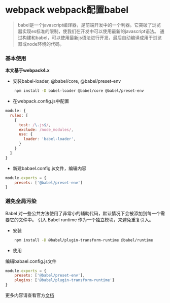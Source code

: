 # webpack webpack配置babel


> babel是一个javascript编译器，是前端开发中的一个利器。它突破了浏览器实现es标准的限制，使我们在开发中可以使用最新的javascript语法。
通过构建和babel，可以使用最新js语法进行开发，最后自动编译成用于浏览器或node环境的代码。


### 基本使用
**本文基于webpack4.x**

- 安装babel-loader, @babel/core, @babel/preset-env

```bash
	npm install -D babel-loader @babel/core @babel/preset-env
```

- 在webpack.config.js中配置

```javascript
module: {
  rules: [
    {
      test: /\.js$/,
      exclude: /node_modules/,
      use: {
        loader: 'babel-loader',
      }
    }
  ]
}
```

- 新建babael.config.js文件，编辑内容

```javascript
module.exports = {
    presets: ['@babel/preset-env']
}
```

### 避免全局污染

Babel 对一些公共方法使用了非常小的辅助代码，默认情况下会被添加到每一个需要它的文件中。
引入 Babel runtime 作为一个独立模块，来避免重复引入。

- 安装 

```bash
	npm install -D @babel/plugin-transform-runtime @babel/runtime
```

- 使用 

编辑babael.config.js文件
```javascript
module.exports = {
    presets: ['@babel/preset-env'],
    plugins: ['@babel/plugin-transform-runtime']
}
```

更多内容请查看官方[文档](https://webpack.docschina.org/loaders/babel-loader/)